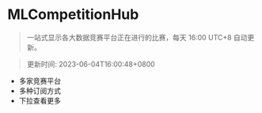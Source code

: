 # MLCompetitionHub

> 一站式显示各大数据竞赛平台正在进行的比赛，每天 16:00 UTC+8 自动更新。
  
> 更新时间: 2023-06-04T16:00:48+0800 

* 多家竞赛平台
* 多种订阅方式
* 下拉查看更多